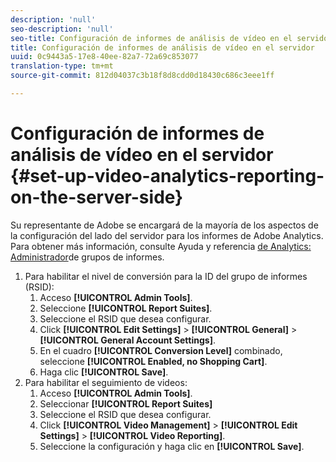 ```yaml
---
description: 'null'
seo-description: 'null'
seo-title: Configuración de informes de análisis de vídeo en el servidor
title: Configuración de informes de análisis de vídeo en el servidor
uuid: 0c9443a5-17e8-40ee-82a7-72a69c853077
translation-type: tm+mt
source-git-commit: 812d04037c3b18f8d8cdd0d18430c686c3eee1ff

---
```



# Configuración de informes de análisis de vídeo en el servidor {#set-up-video-analytics-reporting-on-the-server-side}

Su representante de Adobe se encargará de la mayoría de los aspectos de la configuración del lado del servidor para los informes de Adobe Analytics. Para obtener más información, consulte Ayuda y referencia [de Analytics: Administrador](https://microsite.omniture.com/t2/help/en_US/reference/#Report_Suite_Manager)de grupos de informes.
1. Para habilitar el nivel de conversión para la ID del grupo de informes (RSID):
   1. Acceso **[!UICONTROL Admin Tools]**.
   1. Seleccione **[!UICONTROL Report Suites]**.
   1. Seleccione el RSID que desea configurar.
   1. Click **[!UICONTROL Edit Settings]** > **[!UICONTROL General]** > **[!UICONTROL General Account Settings]**.
   1. En el cuadro **[!UICONTROL Conversion Level]** combinado, seleccione **[!UICONTROL Enabled, no Shopping Cart]**.
   1. Haga clic **[!UICONTROL Save]**.
1. Para habilitar el seguimiento de videos:
   1. Acceso **[!UICONTROL Admin Tools]**.
   1. Seleccionar **[!UICONTROL Report Suites]**
   1. Seleccione el RSID que desea configurar.
   1. Click **[!UICONTROL Video Management]** > **[!UICONTROL Edit Settings]** > **[!UICONTROL Video Reporting]**.
   1. Seleccione la configuración y haga clic en **[!UICONTROL Save]**.
